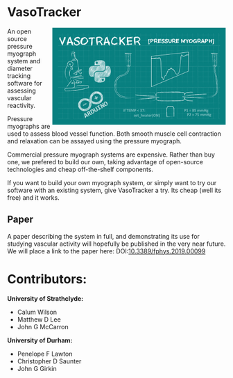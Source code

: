 VasoTracker
======
<img src="https://github.com/kaelome/VasoTracker/blob/master/Splash.gif" width="400" align="right">

An open source pressure myograph system and diameter tracking software for assessing vascular reactivity.

Pressure myographs are used to assess blood vessel function. Both smooth muscle cell contraction and relaxation can be assayed using the pressure myograph.

Commercial pressure myograph systems are expensive. Rather than buy one, we prefered to build our own, taking advantage of open-source technologies and cheap off-the-shelf components. 

If you want to build your own myograph system, or simply want to try our software with an existing system, give VasoTracker a try. Its cheap (well its free) and it works.

## Paper
A paper describing the system in full, and demonstrating its use for studying vascular activity will hopefully be published in the very near future. We will place a link to the paper here: DOI:[10.3389/fphys.2019.00099](https://www.frontiersin.org/articles/10.3389/fphys.2019.00099/full)

# Contributors:
**University of Strathclyde:**
* Calum Wilson
* Matthew D Lee
* John G McCarron

**University of Durham:**
* Penelope F Lawton
* Christopher D Saunter
* John G Girkin
